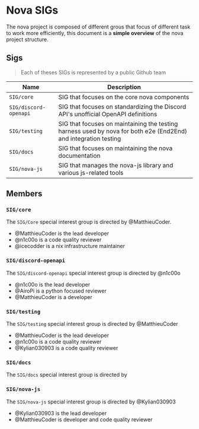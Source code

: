 # Nova SIGs

The nova project is composed of different grous that focus of different task to work more efficiently,
this document is a **simple overview** of the nova project structure.

## Sigs

> Each of theses SIGs is represented by a public Github team 

| Name| Description|
|-|-|
| `SIG/core`             | SIG that focuses on the core nova components |
| `SIG/discord-openapi`  | SIG that focuses on standardizing the Discord API's unofficial OpenAPI definitions|
| `SIG/testing`          | SIG that focuses on maintaining the testing harness used by nova for both e2e (End2End) and integration testing|
| `SIG/docs`             | SIG that focuses on maintaining the nova documentation|
| `SIG/nova-js`          | SIG that manages the nova-js library and various js-related tools|

## Members

### `SIG/core`

The `SIG/Core` special interest group is directed by @MatthieuCoder.

* @MatthieuCoder is the lead developer
* @n1c00o is a code quality reviewer
* @icecodder is a nix infrastructure maintainer

### `SIG/discord-openapi`

The `SIG/discord-openapi` special interest group is directed by @n1c00o

* @n1c00o is the lead developer
* @AiroPi is a python focused reviewer
* @MatthieuCoder is a developer

### `SIG/testing`

The `SIG/testing` special interest group is directed by @MatthieuCoder

* @MatthieuCoder is the lead developer
* @n1c00o is a code quality reviewer
* @Kylian030903 is a code quality reviewer

### `SIG/docs`

The `SIG/docs` special interest group is directed by <tbd>

### `SIG/nova-js`

The `SIG/nova-js` special interest group is directed by @Kylian030903

* @Kylian030903 is the lead developer
* @MatthieuCoder is developer and code quality reviewer
